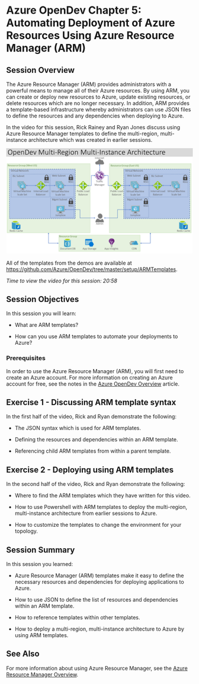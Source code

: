 # Azure OpenDev Chapter 5: Automating Deployment of Azure Resources Using Azure Resource Manager (ARM)

## Session Overview

The Azure Resource Manager (ARM) provides administrators with a powerful means to manage all of their Azure resources. By using ARM, you can create or deploy new resources to Azure, update existing resources, or delete resources which are no longer necessary. In addition, ARM provides a template-based infrastructure whereby administrators can use JSON files to define the resources and any dependencies when deploying to Azure.

In the video for this session, Rick Rainey and Ryan Jones discuss using Azure Resource Manager templates to define the multi-region, multi-instance architecture which was created in earlier sessions.

![Azure OpenDev Multi-Region Multi-Instance Architecture][MRMI]

<!-- BUGBUG: Need final URL here!!! -->

All of the templates from the demos are available at https://github.com/Azure/OpenDev/tree/master/setup/ARMTemplates.

*Time to view the video for this session: 20:58*

## Session Objectives

In this session you will learn:

* What are ARM templates?

* How can you use ARM templates to automate your deployments to Azure?

### Prerequisites

In order to use the Azure Resource Manager (ARM), you will first need to create an Azure account. For more information on creating an Azure account for free, see the notes in the [Azure OpenDev Overview][Overview] article.

## Exercise 1 - Discussing ARM template syntax

In the first half of the video, Rick and Ryan demonstrate the following:

* The JSON syntax which is used for ARM templates.

* Defining the resources and dependencies within an ARM template.

* Referencing child ARM templates from within a parent template.

## Exercise 2 - Deploying using ARM templates

In the second half of the video, Rick and Ryan demonstrate the following:

* Where to find the ARM templates which they have written for this video.

* How to use Powershell with ARM templates to deploy the multi-region, multi-instance architecture from earlier sessions to Azure.

* How to customize the templates to change the environment for your topology.

## Session Summary

In this session you learned:

* Azure Resource Manager (ARM) templates make it easy to define the necessary resources and dependencies for deploying applications to Azure.

* How to use JSON to define the list of resources and dependencies within an ARM template.

* How to reference templates within other templates.

* How to deploy a multi-region, multi-instance architecture to Azure by using ARM templates.

## See Also

For more information about using Azure Resource Manager, see the [Azure Resource Manager Overview][ARM Overview].

<!-- URL List -->

[Azure Java Developer Center]: https://azure.microsoft.com/develop/java/
[Java Tools for Visual Studio Team Services]: https://java.visualstudio.com/
[Azure Node.js Developer Center]: https://azure.microsoft.com/develop/nodejs/
[ARM Overview]: https://docs.microsoft.com/en-us/azure/Azure-Resource-Manager/resource-group-overview

[Overview]: ./README.md
[Chapter1Java]: ./chapter-1b-deploying-a-java-app-on-azure.md
[Chapter1Node]: ./chapter-1a-deploying-a-node.js-app-on-azure.md
[Chapter2Java]: ./chapter-2b-leveraging-managed-mongodb-and-redis-services-for-your-java-app.md
[Chapter2Node]: ./chapter-2a-leveraging-managed-mongodb-and-redis-services-for-your-node.js-app.md
[Chapter3]: ./chapter-3-transforming-from-a-single-vm-to-a-highly-scalable-geo-distributed-app.md
[Chapter4]: ./chapter-4-monitoring-your-azure-resources.md
[Chapter5]: ./chapter-5-automating-deployment-of-azure-resources-using-azure-resource-manager.md
[Chapter6]: ./chapter-6-managing-your-azure-resources-using-azure-cli.md
[Chapter7]: ./chapter-7-introduction-to-azure-container-service.md

<!-- IMG List -->

[MRMI]: ./media/Azure-OpenDev-Multi-Region-Multi-Instance-Architecture.png
